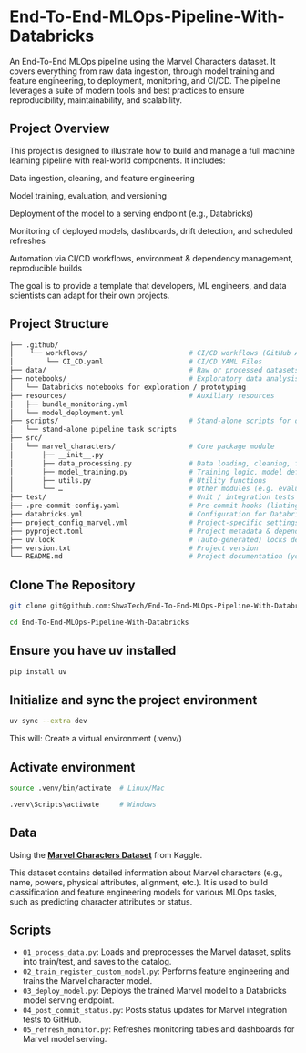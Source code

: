 # End-To-End-MLOps-Pipeline-With-Databricks

An End-To-End MLOps pipeline using the Marvel Characters dataset. It covers everything from raw data ingestion, through model training and feature engineering, to deployment, monitoring, and CI/CD. The pipeline leverages a suite of modern tools and best practices to ensure reproducibility, maintainability, and scalability.

## Project Overview

This project is designed to illustrate how to build and manage a full machine learning pipeline with real-world components. It includes:

Data ingestion, cleaning, and feature engineering

Model training, evaluation, and versioning

Deployment of the model to a serving endpoint (e.g., Databricks)

Monitoring of deployed models, dashboards, drift detection, and scheduled refreshes

Automation via CI/CD workflows, environment & dependency management, reproducible builds

The goal is to provide a template that developers, ML engineers, and data scientists can adapt for their own projects.

## Project Structure

```bash
├── .github/
│    └── workflows/                         # CI/CD workflows (GitHub Actions) 
│        └── CI_CD.yaml                     # CI/CD YAML Files
├── data/                                   # Raw or processed datasets  
├── notebooks/                              # Exploratory data analysis & prototyping notebooks  
│   └── Databricks notebooks for exploration / prototyping
├── resources/                              # Auxiliary resources  
│   ├── bundle_monitoring.yml
│   └── model_deployment.yml
├── scripts/                                # Stand-alone scripts for discrete pipeline tasks  
│   └── stand-alone pipeline task scripts
├── src/
│   └── marvel_characters/                  # Core package module
│       ├── __init__.py
│       ├── data_processing.py              # Data loading, cleaning, feature engineering
│       ├── model_training.py               # Training logic, model definitions
│       ├── utils.py                        # Utility functions
│       └── …                               # Other modules (e.g. evaluation, inference)
├── test/                                   # Unit / integration tests  
├── .pre-commit-config.yaml                 # Pre-commit hooks (linting, formatting, etc.)  
├── databricks.yml                          # Configuration for Databricks deployment / clusters  
├── project_config_marvel.yml               # Project-specific settings  
├── pyproject.toml                          # Project metadata & dependencies  
├── uv.lock                                 # (auto-generated) locks dependency versions  
├── version.txt                             # Project version  
└── README.md                               # Project documentation (you’re reading it)  
```

## Clone The Repository

```bash
git clone git@github.com:ShwaTech/End-To-End-MLOps-Pipeline-With-Databricks.git

cd End-To-End-MLOps-Pipeline-With-Databricks
```

## Ensure you have **uv** installed

```bash
pip install uv
```

## Initialize and sync the project environment

```bash
uv sync --extra dev
```

This will: Create a virtual environment (.venv/)

## Activate environment

```bash
source .venv/bin/activate  # Linux/Mac

.venv\Scripts\activate     # Windows
```

## Data

Using the [**Marvel Characters Dataset**](https://www.kaggle.com/datasets/mohitbansal31s/marvel-characters?resource=download) from Kaggle.

This dataset contains detailed information about Marvel characters (e.g., name, powers, physical attributes, alignment, etc.).
It is used to build classification and feature engineering models for various MLOps tasks, such as predicting character attributes or status.

## Scripts

- `01_process_data.py`: Loads and preprocesses the Marvel dataset, splits into train/test, and saves to the catalog.
- `02_train_register_custom_model.py`: Performs feature engineering and trains the Marvel character model.
- `03_deploy_model.py`: Deploys the trained Marvel model to a Databricks model serving endpoint.
- `04_post_commit_status.py`: Posts status updates for Marvel integration tests to GitHub.
- `05_refresh_monitor.py`: Refreshes monitoring tables and dashboards for Marvel model serving.